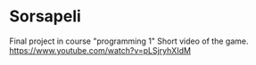 # Sorsapeli
Final project in course "programming 1"
Short video of the game.
https://www.youtube.com/watch?v=pLSjryhXIdM
